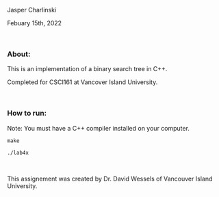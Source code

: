 <p>Jasper Charlinski</p>
<p>Febuary 15th, 2022</p>

<br />

<h3>About: </h3>
<p>This is an implementation of a binary search tree in C++.</p>
<p>Completed for CSCI161 at Vancover Island University.</p>

<br />

<h3>How to run: </h3>
   
<p>Note: You must have a C++ compiler installed on your computer.</p>

    make 

    ./lab4x
    
<br />

<p>This assignement was created by Dr. David Wessels of Vancouver Island University.</p>
